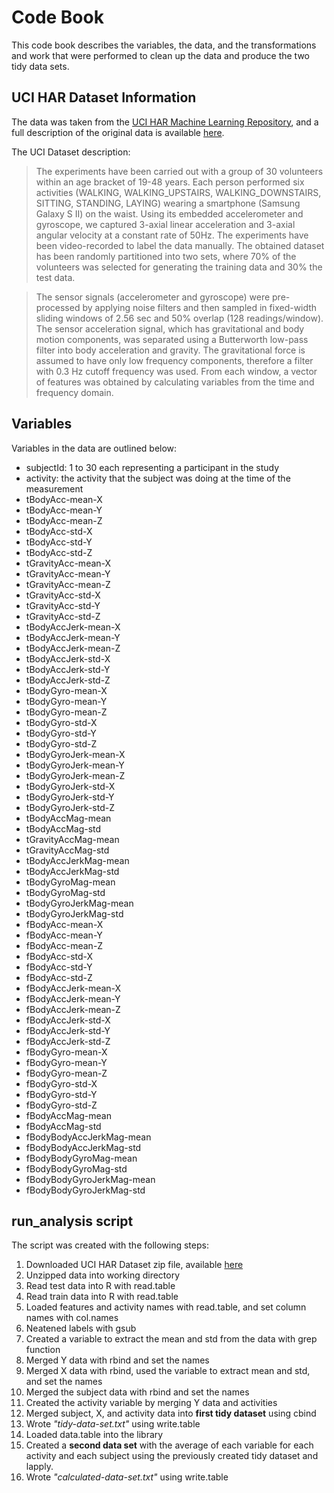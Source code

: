 # Code Book

This code book describes the variables, the data, and the transformations and work that were performed to clean up the data and produce the two tidy data sets. 

## UCI HAR Dataset Information

The data was taken from the [UCI HAR Machine Learning Repository](http://archive.ics.uci.edu/ml/index.html), and a full description of the original data is available [here](http://archive.ics.uci.edu/ml/datasets/Human+Activity+Recognition+Using+Smartphones). 

The UCI Dataset description:
> The experiments have been carried out with a group of 30 volunteers within an age bracket of 19-48 years. Each person performed six activities (WALKING, WALKING_UPSTAIRS, WALKING_DOWNSTAIRS, SITTING, STANDING, LAYING) wearing a smartphone (Samsung Galaxy S II) on the waist. Using its embedded accelerometer and gyroscope, we captured 3-axial linear acceleration and 3-axial angular velocity at a constant rate of 50Hz. The experiments have been video-recorded to label the data manually. The obtained dataset has been randomly partitioned into two sets, where 70% of the volunteers was selected for generating the training data and 30% the test data. 

> The sensor signals (accelerometer and gyroscope) were pre-processed by applying noise filters and then sampled in fixed-width sliding windows of 2.56 sec and 50% overlap (128 readings/window). The sensor acceleration signal, which has gravitational and body motion components, was separated using a Butterworth low-pass filter into body acceleration and gravity. The gravitational force is assumed to have only low frequency components, therefore a filter with 0.3 Hz cutoff frequency was used. From each window, a vector of features was obtained by calculating variables from the time and frequency domain.

## Variables

Variables in the data are outlined below:

* subjectId: 1 to 30 each representing a participant in the study
* activity: the activity that the subject was doing at the time of the measurement
* tBodyAcc-mean-X
* tBodyAcc-mean-Y
* tBodyAcc-mean-Z
* tBodyAcc-std-X
* tBodyAcc-std-Y
* tBodyAcc-std-Z
* tGravityAcc-mean-X
* tGravityAcc-mean-Y
* tGravityAcc-mean-Z
* tGravityAcc-std-X
* tGravityAcc-std-Y
* tGravityAcc-std-Z
* tBodyAccJerk-mean-X
* tBodyAccJerk-mean-Y
* tBodyAccJerk-mean-Z
* tBodyAccJerk-std-X
* tBodyAccJerk-std-Y
* tBodyAccJerk-std-Z
* tBodyGyro-mean-X
* tBodyGyro-mean-Y
* tBodyGyro-mean-Z
* tBodyGyro-std-X
* tBodyGyro-std-Y
* tBodyGyro-std-Z
* tBodyGyroJerk-mean-X
* tBodyGyroJerk-mean-Y
* tBodyGyroJerk-mean-Z
* tBodyGyroJerk-std-X
* tBodyGyroJerk-std-Y
* tBodyGyroJerk-std-Z
* tBodyAccMag-mean
* tBodyAccMag-std
* tGravityAccMag-mean
* tGravityAccMag-std
* tBodyAccJerkMag-mean
* tBodyAccJerkMag-std
* tBodyGyroMag-mean
* tBodyGyroMag-std
* tBodyGyroJerkMag-mean
* tBodyGyroJerkMag-std
* fBodyAcc-mean-X
* fBodyAcc-mean-Y
* fBodyAcc-mean-Z
* fBodyAcc-std-X
* fBodyAcc-std-Y
* fBodyAcc-std-Z
* fBodyAccJerk-mean-X
* fBodyAccJerk-mean-Y
* fBodyAccJerk-mean-Z
* fBodyAccJerk-std-X
* fBodyAccJerk-std-Y
* fBodyAccJerk-std-Z
* fBodyGyro-mean-X
* fBodyGyro-mean-Y
* fBodyGyro-mean-Z
* fBodyGyro-std-X
* fBodyGyro-std-Y
* fBodyGyro-std-Z
* fBodyAccMag-mean
* fBodyAccMag-std
* fBodyBodyAccJerkMag-mean
* fBodyBodyAccJerkMag-std
* fBodyBodyGyroMag-mean
* fBodyBodyGyroMag-std
* fBodyBodyGyroJerkMag-mean
* fBodyBodyGyroJerkMag-std

## run_analysis script

The script was created with the following steps:

1. Downloaded UCI HAR Dataset zip file, available [here](https://d396qusza40orc.cloudfront.net/getdata%2Fprojectfiles%2FUCI%20HAR%20Dataset.zip) 
2. Unzipped data into working directory
3. Read test data into R with read.table
4. Read train data into R with read.table
5. Loaded features and activity names with read.table, and set column names with col.names
6. Neatened labels with gsub
7. Created a variable to extract the mean and std from the data with grep function
8. Merged Y data with rbind and set the names
9. Merged X data with rbind, used the variable to extract mean and std, and set the names
10. Merged the subject data with rbind and set the names
11. Created the activity variable by merging Y data and activities 
12. Merged subject, X, and activity data into **first tidy dataset** using cbind
13. Wrote *"tidy-data-set.txt"* using write.table
14. Loaded data.table into the library
15. Created a **second data set** with the average of each variable for each activity and each subject using the previously created tidy dataset and lapply.
16. Wrote *"calculated-data-set.txt"* using write.table